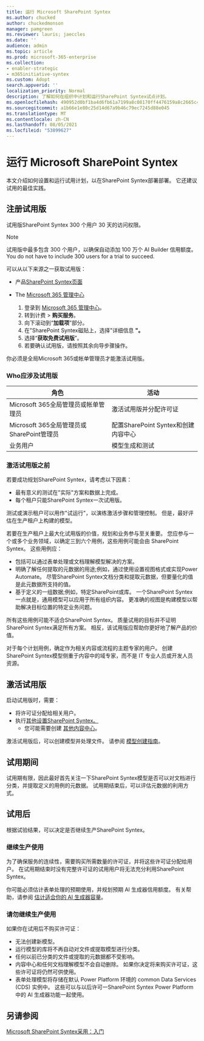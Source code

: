 ```yaml
---
title: 运行 Microsoft SharePoint Syntex
ms.author: chucked
author: chuckedmonson
manager: pamgreen
ms.reviewer: lauris; jaeccles
ms.date: ''
audience: admin
ms.topic: article
ms.prod: microsoft-365-enterprise
ms.collection:
- enabler-strategic
- m365initiative-syntex
ms.custom: Adopt
search.appverid: ''
localization_priority: Normal
description: 了解如何在组织中计划和运行SharePoint Syntex试点计划。
ms.openlocfilehash: 490952d0bf1ba4d6fb61a7199a8c08170ff4476159a8c2665c4e39638ab5865e
ms.sourcegitcommit: a1b66e1e80c25d14d67a9b46c79ec7245d88e045
ms.translationtype: MT
ms.contentlocale: zh-CN
ms.lasthandoff: 08/05/2021
ms.locfileid: "53899627"
---
```

# <a name="run-a-trial-of-microsoft-sharepoint-syntex"></a>运行 Microsoft SharePoint Syntex

本文介绍如何设置和运行试用计划，以在SharePoint Syntex部署部署。 它还建议试用的最佳实践。

## <a name="sign-up-for-a-trial"></a>注册试用版

试用版SharePoint Syntex 300 个用户 30 天的访问权限。

> [!NOTE]
> 试用版中最多包含 300 个用户，以确保自动添加 100 万个 AI Builder 信用额度。 You do not have to include 300 users for a trial to succeed.

可以从以下来源之一获取试用版：

- 产品[SharePoint Syntex页面](https://www.microsoft.com/microsoft-365/enterprise/sharepoint-syntex?activetab=pivot:overviewtab)

- The [Microsoft 365 管理中心](https://admin.microsoft.com)
    1. 登录到 [Microsoft 365 管理中心](https://admin.microsoft.com)。
    2. 转到计费  >  **购买服务**。
    3. 向下滚动到“**加载项**”部分。
    4. 在"SharePoint Syntex磁贴上，选择"详细信息 **"。**
    5. 选择“**获取免费试用版**”。
    6. 若要确认试用版，请按照其余向导步骤操作。

你必须是全局Microsoft 365或帐单管理员才能激活试用版。

### <a name="who-should-be-involved-in-a-trial"></a>Who应涉及试用版

|角色|活动|
|---|---|
|Microsoft 365全局管理员或帐单管理员|激活试用版并分配许可证|
|Microsoft 365全局管理员或SharePoint管理员|配置SharePoint Syntex和创建内容中心|
|业务用户|模型生成和测试|

### <a name="before-you-activate-a-trial"></a>激活试用版之前

若要成功规划SharePoint Syntex，请考虑以下因素：

- 最有意义的测试在"实际"方案和数据上完成。
- 每个租户只能SharePoint Syntex一次试用版。

测试或演示租户可以用作"试运行"，以演练激活步骤和管理控制。 但是，最好评估在生产租户上构建的模型。

若要在生产租户上最大化试用版的价值，规划和业务参与至关重要。 您应参与一个或多个业务领域，以确定三到六个用例，这些用例可能会由 SharePoint Syntex。 这些用例应：

- 包括可以通过表单处理或文档理解模型解决的方案。
- 明确了解任何提取的元数据的用途;例如，通过使用设置视图格式或实现Power Automate。 尽管SharePoint Syntex文档分类和提取元数据，但要量化的值是此元数据所支持的值。
- 基于定义的一组数据;例如，特定SharePoint或库。 一个SharePoint Syntex一点就是，通用模型可以应用于所有组织内容。 更准确的视图是构建模型以帮助解决目标位置的特定业务问题。

所有这些用例可能不适合SharePoint Syntex。 质量试用的目标并不证明SharePoint Syntex满足所有方案。 相反，该试用版应帮助你更好地了解产品的价值。

对于每个计划用例，确定作为相关内容或流程的主题专家的用户。 创建SharePoint Syntex模型侧重于内容中的域专家，而不是 IT 专业人员或开发人员资源。

## <a name="activate-a-trial"></a>激活试用版

启动试用版时，需要：

- 将许可证分配给相关用户。
- 执行[其他设置SharePoint Syntex。](set-up-content-understanding.md)
  - 您可能需要创建 [其他内容中心](create-a-content-center.md)。

激活试用版后，可以创建模型并处理文件。 请参阅 [模型创建指南](create-a-content-center.md)。

## <a name="during-a-trial"></a>试用期间

试用期有限，因此最好首先关注一下SharePoint Syntex模型是否可以对文档进行分类，并提取定义的用例的元数据。 试用期结束后，可以评估元数据的利用方式。

## <a name="after-a-trial"></a>试用后

根据试验结果，可以决定是否继续生产SharePoint Syntex。

### <a name="proceed-to-production-use"></a>继续生产使用

为了确保服务的连续性，需要购买所需数量的许可证，并将这些许可证分配给用户。 在试用期结束时没有完整许可证的试用用户将无法充分利用SharePoint Syntex。

你可能必须估计表单处理的预期使用，并规划预期 AI 生成器信用额度。 有关帮助，请参阅 [估计适合你的 AI 生成器容量](https://powerapps.microsoft.com/ai-builder-calculator/)。

### <a name="dont-proceed-to-production-use"></a>请勿继续生产使用

如果你在试用后不购买许可证：

- 无法创建新模型。
- 运行模型的库将不再自动对文件或提取模型进行分类。
- 任何以前已分类的文件或提取的元数据都不受影响。
- 内容中心和任何文档理解模型不会自动删除。 如果你决定将来购买许可证，这些许可证将仍然可供使用。
- 表单处理模型将存储在默认 Power Platform 环境的 common Data Services (CDS) 实例中。 这些可以与以后许可一SharePoint Syntex Power Platform 中的 AI 生成器功能一起使用。

## <a name="see-also"></a>另请参阅

[Microsoft SharePoint Syntex采用：入门](adoption-getstarted.md)
